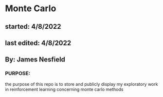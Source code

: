 # Monte Carlo

## started: 4/8/2022
## last edited: 4/8/2022

## By: James Nesfield

### PURPOSE: 
the purpose of this repo is to store and publicly display my exploratory work in reinforcement learning concerning monte carlo methods

